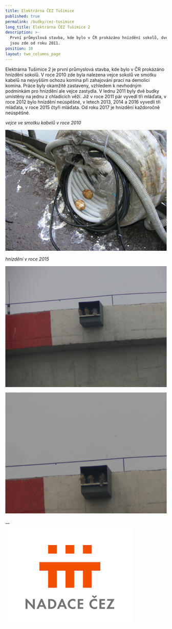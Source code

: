 ```yaml
---
title: Elektrárna ČEZ Tušimice
published: true
permalink: /budky/cez-tusimice
long_title: Elektrárna ČEZ Tušimice 2
description: >-
  První průmyslová stavba, kde bylo v ČR prokázáno hnízdění sokolů, dvě budky
  jsou zde od roku 2011.
position: 10
layout: two_columns_page
---
```

Elektrárna Tušimice 2 je první průmyslová stavba, kde bylo v ČR prokázáno hnízdění sokolů. V roce 2010 zde byla nalezena vejce sokolů ve smotku kabelů na nejvyšším ochozu komína při zahajování prací na demolici komína. Práce byly okamžitě zastaveny, vzhledem k nevhodným podmínkám pro hnízdění ale vejce zastydla. V lednu 2011 byly dvě budky umístěny na jednu z chladících věží. Již v roce 2011 pár vyvedl tři mláďata, v roce 2012 bylo hnízdění neúspěšné, v letech 2013, 2014 a 2016 vyvedli tři mláďata, v roce 2015 čtyři mláďata. Od roku 2017 je hnízdění každoročně neúspěšné.

_vejce ve smotku kabelů v roce 2010_

![](/media/prvni_hnizdeni_tusimice_620.jpg)

_hnízdění v roce 2015_

![](/media/p1010569_620.jpg)

![](/media/p1010579-620.jpg)

__

![](/media/nadacecez.png)
